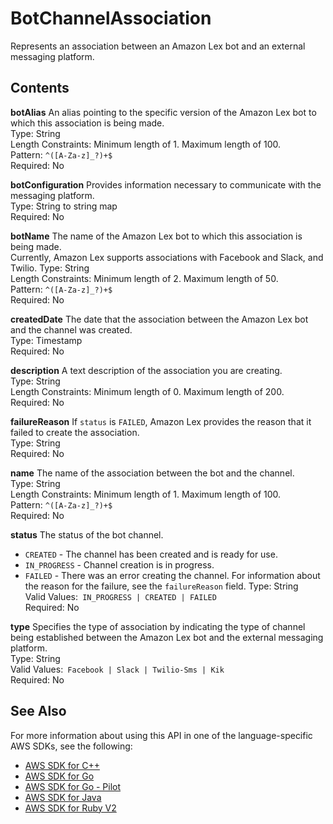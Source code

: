 # BotChannelAssociation<a name="API_BotChannelAssociation"></a>

Represents an association between an Amazon Lex bot and an external messaging platform\.

## Contents<a name="API_BotChannelAssociation_Contents"></a>

 **botAlias**   <a name="lex-Type-BotChannelAssociation-botAlias"></a>
An alias pointing to the specific version of the Amazon Lex bot to which this association is being made\.   
Type: String  
Length Constraints: Minimum length of 1\. Maximum length of 100\.  
Pattern: `^([A-Za-z]_?)+$`   
Required: No

 **botConfiguration**   <a name="lex-Type-BotChannelAssociation-botConfiguration"></a>
Provides information necessary to communicate with the messaging platform\.   
Type: String to string map  
Required: No

 **botName**   <a name="lex-Type-BotChannelAssociation-botName"></a>
The name of the Amazon Lex bot to which this association is being made\.   
Currently, Amazon Lex supports associations with Facebook and Slack, and Twilio\.
Type: String  
Length Constraints: Minimum length of 2\. Maximum length of 50\.  
Pattern: `^([A-Za-z]_?)+$`   
Required: No

 **createdDate**   <a name="lex-Type-BotChannelAssociation-createdDate"></a>
The date that the association between the Amazon Lex bot and the channel was created\.   
Type: Timestamp  
Required: No

 **description**   <a name="lex-Type-BotChannelAssociation-description"></a>
A text description of the association you are creating\.   
Type: String  
Length Constraints: Minimum length of 0\. Maximum length of 200\.  
Required: No

 **failureReason**   <a name="lex-Type-BotChannelAssociation-failureReason"></a>
If `status` is `FAILED`, Amazon Lex provides the reason that it failed to create the association\.  
Type: String  
Required: No

 **name**   <a name="lex-Type-BotChannelAssociation-name"></a>
The name of the association between the bot and the channel\.   
Type: String  
Length Constraints: Minimum length of 1\. Maximum length of 100\.  
Pattern: `^([A-Za-z]_?)+$`   
Required: No

 **status**   <a name="lex-Type-BotChannelAssociation-status"></a>
The status of the bot channel\.   
+  `CREATED` \- The channel has been created and is ready for use\.
+  `IN_PROGRESS` \- Channel creation is in progress\.
+  `FAILED` \- There was an error creating the channel\. For information about the reason for the failure, see the `failureReason` field\.
Type: String  
Valid Values:` IN_PROGRESS | CREATED | FAILED`   
Required: No

 **type**   <a name="lex-Type-BotChannelAssociation-type"></a>
Specifies the type of association by indicating the type of channel being established between the Amazon Lex bot and the external messaging platform\.  
Type: String  
Valid Values:` Facebook | Slack | Twilio-Sms | Kik`   
Required: No

## See Also<a name="API_BotChannelAssociation_SeeAlso"></a>

For more information about using this API in one of the language\-specific AWS SDKs, see the following:
+  [AWS SDK for C\+\+](https://docs.aws.amazon.com/goto/SdkForCpp/lex-models-2017-04-19/BotChannelAssociation) 
+  [AWS SDK for Go](https://docs.aws.amazon.com/goto/SdkForGoV1/lex-models-2017-04-19/BotChannelAssociation) 
+  [AWS SDK for Go \- Pilot](https://docs.aws.amazon.com/goto/SdkForGoPilot/lex-models-2017-04-19/BotChannelAssociation) 
+  [AWS SDK for Java](https://docs.aws.amazon.com/goto/SdkForJava/lex-models-2017-04-19/BotChannelAssociation) 
+  [AWS SDK for Ruby V2](https://docs.aws.amazon.com/goto/SdkForRubyV2/lex-models-2017-04-19/BotChannelAssociation) 